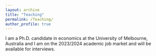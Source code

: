 ```yaml
---
layout: archive
title: "Teaching"
permalink: /Teaching/
author_profile: true
---
```



I am a Ph.D. candidate in economics at the University of Melbourne, Australia and I am on the 2023/2024 academic job market and will be available for interviews.




